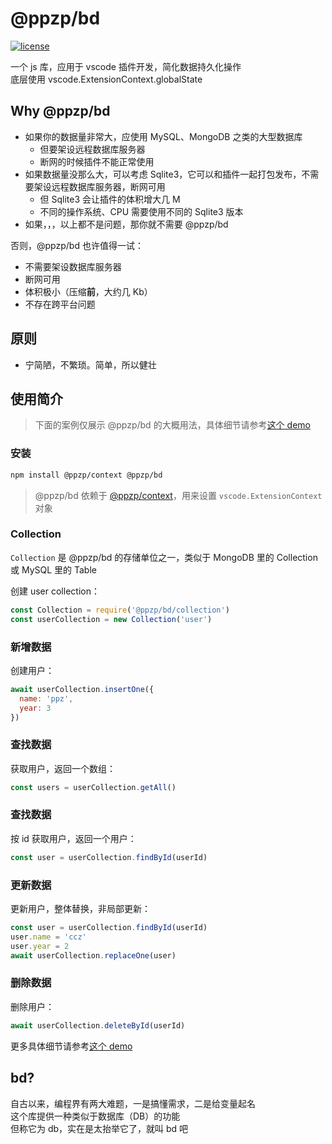 # @ppzp/bd
[![license](https://img.shields.io/github/license/ppz-pro/bd.vscode)](https://github.com/ppz-pro/bd.vscode/blob/main/LICENSE)

一个 js 库，应用于 vscode 插件开发，简化数据持久化操作  
底层使用 vscode.ExtensionContext.globalState  

## Why @ppzp/bd
+ 如果你的数据量非常大，应使用 MySQL、MongoDB 之类的大型数据库
  + 但要架设远程数据库服务器
  + 断网的时候插件不能正常使用
+ 如果数据量没那么大，可以考虑 Sqlite3，它可以和插件一起打包发布，不需要架设远程数据库服务器，断网可用
  + 但 Sqlite3 会让插件的体积增大几 M
  + 不同的操作系统、CPU 需要使用不同的 Sqlite3 版本
+ 如果，，，以上都不是问题，那你就不需要 @ppzp/bd

否则，@ppzp/bd 也许值得一试：
+ 不需要架设数据库服务器
+ 断网可用
+ 体积极小（压缩**前**，大约几 Kb）
+ 不存在跨平台问题

## 原则
+ 宁简陋，不繁琐。简单，所以健壮

## 使用简介
> 下面的案例仅展示 @ppzp/bd 的大概用法，具体细节请参考[这个 demo](./demo)

### 安装
``` bash
npm install @ppzp/context @ppzp/bd
```

> @ppzp/bd 依赖于 [@ppzp/context](https://github.com/ppz-pro/context.vscode)，用来设置 `vscode.ExtensionContext` 对象

### Collection
```Collection``` 是 @ppzp/bd 的存储单位之一，类似于 MongoDB 里的 Collection 或 MySQL 里的 Table  

创建 user collection：
``` js
const Collection = require('@ppzp/bd/collection')
const userCollection = new Collection('user')
```

### 新增数据
创建用户：
``` js
await userCollection.insertOne({
  name: 'ppz',
  year: 3
})
```

### 查找数据
获取用户，返回一个数组：
``` js
const users = userCollection.getAll()
```

### 查找数据
按 id 获取用户，返回一个用户：
``` js
const user = userCollection.findById(userId)
```

### 更新数据
更新用户，整体替换，非局部更新：
``` js
const user = userCollection.findById(userId)
user.name = 'ccz'
user.year = 2
await userCollection.replaceOne(user)
```

### 删除数据
删除用户：
``` js
await userCollection.deleteById(userId)
```

更多具体细节请参考[这个 demo](./demo)

## bd?
自古以来，编程界有两大难题，一是搞懂需求，二是给变量起名  
这个库提供一种类似于数据库（DB）的功能  
但称它为 db，实在是太抬举它了，就叫 bd 吧  
